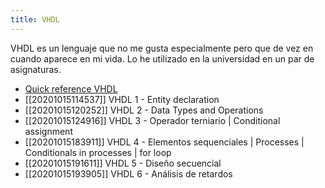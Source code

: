 ```yaml
---
title: VHDL
---
```


VHDL es un lenguaje que no me gusta especialmente pero que de vez en cuando aparece en mi vida. Lo he utilizado en la universidad en un par de asignaturas.

* [Quick reference VHDL](https://owd.tcnj.edu/~hernande/r/VHDL_QRC__01.pdf)
* [[20201015114537]] VHDL 1 - Entity declaration
* [[20201015120252]] VHDL 2 - Data Types and Operations
* [[20201015124916]] VHDL 3 - Operador terniario | Conditional assignment
* [[20201015183911]] VHDL 4 - Elementos sequenciales | Processes | Conditionals in processes | for loop
* [[20201015191611]] VHDL 5 - Diseño secuencial
* [[20201015193905]] VHDL 6 - Análisis de retardos
